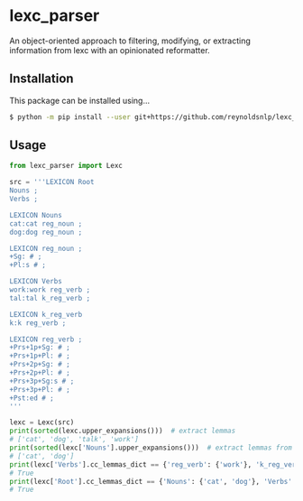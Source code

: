 # lexc\_parser

An object-oriented approach to filtering, modifying, or extracting information
from lexc with an opinionated reformatter.


## Installation

This package can be installed using...

```bash
$ python -m pip install --user git+https://github.com/reynoldsnlp/lexc_parser
```

## Usage

```python
from lexc_parser import Lexc

src = '''LEXICON Root
Nouns ;
Verbs ;

LEXICON Nouns
cat:cat reg_noun ;
dog:dog reg_noun ;

LEXICON reg_noun ;
+Sg: # ;
+Pl:s # ;

LEXICON Verbs
work:work reg_verb ;
tal:tal k_reg_verb ;

LEXICON k_reg_verb
k:k reg_verb ;

LEXICON reg_verb ;
+Prs+1p+Sg: # ;
+Prs+1p+Pl: # ;
+Prs+2p+Sg: # ;
+Prs+2p+Pl: # ;
+Prs+3p+Sg:s # ;
+Prs+3p+Pl: # ;
+Pst:ed # ;
'''

lexc = Lexc(src)
print(sorted(lexc.upper_expansions()))  # extract lemmas
# ['cat', 'dog', 'talk', 'work']
print(sorted(lexc['Nouns'].upper_expansions()))  # extract lemmas from Nouns
# ['cat', 'dog']
print(lexc['Verbs'].cc_lemmas_dict == {'reg_verb': {'work'}, 'k_reg_verb': {'talk'}})  # dictionary of classes
# True
print(lexc['Root'].cc_lemmas_dict == {'Nouns': {'cat', 'dog'}, 'Verbs': {'work', 'talk'}})  # dictionary of classes
# True
```
